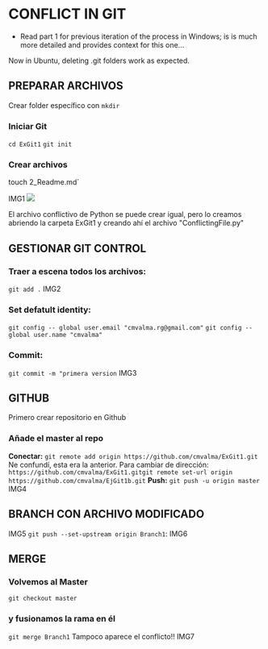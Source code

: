 # CONFLICT IN GIT

* Read part 1 for previous iteration of the process in Windows; is is much more detailed and provides context for this one...

Now in Ubuntu, deleting .git folders work as expected. 

## PREPARAR ARCHIVOS
Crear folder específico con `mkdir`
### Iniciar Git 
`cd ExGit1`
`git init` 

### Crear archivos
touch 2_Readme.md`

IMG1
<img src="/EjGit1b/Pictures/IMG1.png"> 
      

El archivo conflictivo de Python se puede crear igual, pero lo creamos abriendo la carpeta ExGit1 y creando ahí el archivo "ConflictingFile.py"

## GESTIONAR GIT CONTROL
### Traer a escena todos los archivos:
`git add .`
IMG2
### Set defatult identity:
`git config -- global user.email "cmvalma.rg@gmail.com"`
`git config --global user.name "cmvalma"`
### Commit:
`git commit -m "primera version`
IMG3

## GITHUB 
Primero crear repositorio en Github 
### Añade el master al repo
**Conectar:** 
 `git remote add origin https://github.com/cmvalma/ExGit1.git`
Ne confundí, esta era la anterior. Para cambiar de dirección:
`https://github.com/cmvalma/ExGit1.gitgit remote set-url origin  https://github.com/cmvalma/EjGit1b.git`
**Push:**
`git push -u origin master`
IMG4

## BRANCH CON ARCHIVO MODIFICADO

IMG5
`git push --set-upstream origin Branch1`:
IMG6

## MERGE 
### Volvemos al Master
`git checkout master`
### y fusionamos la rama en él
`git merge Branch1`
Tampoco aparece el conflicto!! 
IMG7
